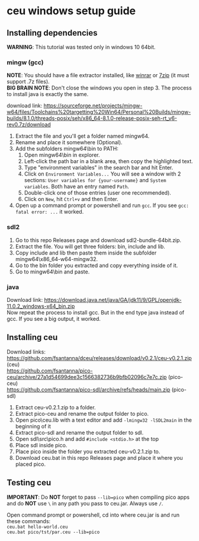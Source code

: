 # ceu windows setup guide

## Installing dependencies

__WARNING__: This tutorial was tested only in windows 10 64bit.

### mingw (gcc)

__NOTE__: You should have a file extractor installed, like [winrar](https://www.win-rar.com/start.html?&L=0) or [7zip](https://www.7-zip.org/) (it must support .7z files).\
__BIG BRAIN NOTE__: Don't close the windows you open in step 3. The process to install java is exactly the same.

download link: https://sourceforge.net/projects/mingw-w64/files/Toolchains%20targetting%20Win64/Personal%20Builds/mingw-builds/8.1.0/threads-posix/seh/x86_64-8.1.0-release-posix-seh-rt_v6-rev0.7z/download

1. Extract the file and you'll get a folder named mingw64.
2. Rename and place it somewhere (Optional).
3. Add the subfolders mingw64\\bin to PATH:
    1. Open mingw64\\bin in explorer.
    2. Left-click the path bar in a blank area, then copy the highlighted text.
    3. Type "environment variables" in the search bar and hit Enter.
    4. Click on ```Environment Variables...``` You will see a window with 2 sections: ```User variables for {your-username}``` and ```System variables```. Both have an entry named ```Path```.
    5. Double-click one of those entries (user one recommended).
    6. Click on ```New```, hit ```Ctrl+v``` and then Enter.
4. Open up a command prompt or powershell and run ```gcc```. If you see ```gcc: fatal error: ...``` it worked.

### sdl2

1. Go to this repo Releases page and download sdl2-bundle-64bit.zip.
2. Extract the file. You will get three folders: bin, include and lib.
3. Copy include and lib then paste them inside the subfolder mingw64\\x86_64-w64-mingw32.
5. Go to the bin folder you extracted and copy everything inside of it.
6. Go to mingw64\\bin and paste.

### java

Download link: https://download.java.net/java/GA/jdk11/9/GPL/openjdk-11.0.2_windows-x64_bin.zip \
Now repeat the process to install gcc. But in the end type java instead of gcc. If you see a big output, it worked.

## Installing ceu

Download links:\
https://github.com/fsantanna/dceu/releases/download/v0.2.1/ceu-v0.2.1.zip (ceu)\
https://github.com/fsantanna/pico-ceu/archive/27a1d54699dee3c1566382736b9bfb02096c7e7c.zip (pico-ceu)\
https://github.com/fsantanna/pico-sdl/archive/refs/heads/main.zip (pico-sdl)

1. Extract ceu-v0.2.1.zip to a folder.
2. Extract pico-ceu and rename the output folder to pico.
3. Open pico\\ceu.lib with a text editor and add ```-lmingw32 -lSDL2main``` in the beginning of it
4. Extract pico-sdl and rename the output folder to sdl.
5. Open sdl\\src\\pico.h and add ```#include <stdio.h>``` at the top
6. Place sdl inside pico.
7. Place pico inside the folder you extracted ceu-v0.2.1.zip to.
8. Download ceu.bat in this repo Releases page and place it where you placed pico.

## Testing ceu

__IMPORTANT__: Do __NOT__ forget to pass ```--lib=pico``` when compiling pico apps and do __NOT__ use ```\``` in any path you pass to ceu.jar. Always use ```/```.

Open command prompt or powershell, cd into where ceu.jar is and run these commands:\
```ceu.bat hello-world.ceu```\
```ceu.bat pico/tst/par.ceu --lib=pico```
